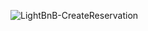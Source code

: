 ![LightBnB-CreateReservation](https://github.com/Bigred0303/LightBnB/assets/47874434/752fc500-2c61-4791-b6d9-5360346d89a7)
